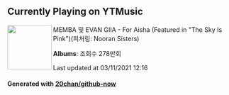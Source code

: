 ## Currently Playing on YTMusic

[<img align="left" width="100" src="https://i.ytimg.com/vi/_1ab7lWDQmA/sddefault.jpg?sqp=-oaymwEWCJADEOEBIAQqCghqEJQEGHgg6AJIWg&rs">](https://music.youtube.com/watch?v=_1ab7lWDQmA)

MEMBA 및 EVAN GIIA - For Aisha (Featured in "The Sky Is Pink")(피처링: Nooran Sisters)

**Albums**: 조회수 278만회

Last updated at 03/11/2021 12:16

#### Generated with [20chan/github-now](https://github.com/20chan/github-now)


<!--
**20chan/20chan** is a ✨ _special_ ✨ repository because its `README.md` (this file) appears on your GitHub profile.

Here are some ideas to get you started:

- 🔭 I’m currently working on ...
- 🌱 I’m currently learning ...
- 👯 I’m looking to collaborate on ...
- 🤔 I’m looking for help with ...
- 💬 Ask me about ...
- 📫 How to reach me: ...
- 😄 Pronouns: ...
- ⚡ Fun fact: ...
-->
